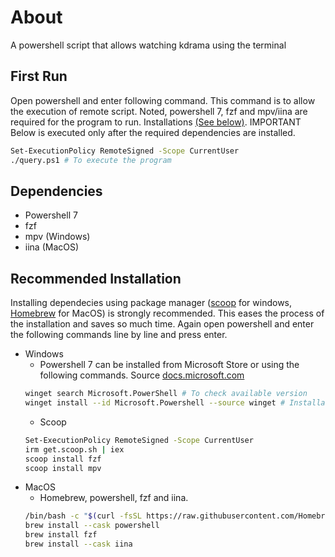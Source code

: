 # About
A powershell script that allows watching kdrama using the terminal
## First Run
Open powershell and enter following command. This command is to allow the execution of remote script. Noted, powershell 7, fzf and mpv/iina are required for the program to run. Installations [(See below)](#Recommended-Installation). IMPORTANT Below is executed only after the required dependencies are installed.
```sh
Set-ExecutionPolicy RemoteSigned -Scope CurrentUser
./query.ps1 # To execute the program
```
## Dependencies

- Powershell 7  
- fzf  
- mpv (Windows)
- iina (MacOS)  

## Recommended Installation

Installing dependecies using package manager ([scoop](https://scoop.sh/) for windows, [Homebrew](https://brew.sh/) for MacOS) is strongly recommended. This eases the process of the installation and saves so much time. Again open powershell and enter the following commands line by line and press enter.

- Windows
  - Powershell 7 can be installed from Microsoft Store or using the following commands. Source [docs.microsoft.com](https://docs.microsoft.com/de-de/powershell/scripting/install/installing-powershell-on-windows?view=powershell-7.2)
  ```sh
  winget search Microsoft.PowerShell # To check available version
  winget install --id Microsoft.Powershell --source winget # Installation
  ```
  - Scoop
  ```sh
  Set-ExecutionPolicy RemoteSigned -Scope CurrentUser
  irm get.scoop.sh | iex
  scoop install fzf
  scoop install mpv
  ```
- MacOS  
  - Homebrew, powershell, fzf and iina.
  ```sh
  /bin/bash -c "$(curl -fsSL https://raw.githubusercontent.com/Homebrew/install/HEAD/install.sh)"
  brew install --cask powershell
  brew install fzf
  brew install --cask iina
  ```



